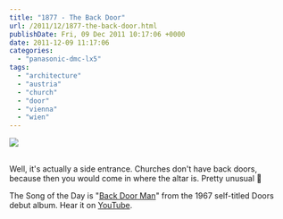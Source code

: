 ```yaml
---
title: "1877 - The Back Door"
url: /2011/12/1877-the-back-door.html
publishDate: Fri, 09 Dec 2011 10:17:06 +0000
date: 2011-12-09 11:17:06
categories: 
  - "panasonic-dmc-lx5"
tags: 
  - "architecture"
  - "austria"
  - "church"
  - "door"
  - "vienna"
  - "wien"
---
```

<div class="container">
<div class="center"><a target="_blank" href="https://d25zfm9zpd7gm5.cloudfront.net/1200x1200/2011/20111207_085629_ps.jpg"><img src="https://d25zfm9zpd7gm5.cloudfront.net/0600x0600/2011/20111207_085629_ps.jpg" /></a></div>
</div>
<br />

Well, it's actually a side entrance. Churches don't have back doors, because then you would come in where the altar is. Pretty unusual 🙂

 The Song of the Day is "<a href="http://www.lyricsmode.com/lyrics/d/doors/back_door_man.html" target="_blank">Back Door Man</a>" from the 1967 self-titled Doors debut album. Hear it on <a href="http://www.youtube.com/watch?v=jgzbiX46tl8" target="_blank">YouTube</a>.
